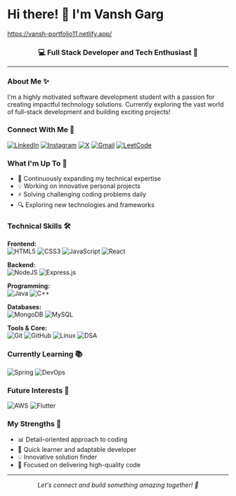 # Hi there! 👋 I'm Vansh Garg
https://vansh-portfolio11.netlify.app/

<div align="center">
  <h3>💻 Full Stack Developer and Tech Enthusiast 🚀</h3>
</div>

---

### About Me ✨

I'm a highly motivated software development student with a passion for creating impactful technology solutions. Currently exploring the vast world of full-stack development and building exciting projects!

### Connect With Me 🤝

[![LinkedIn](https://img.shields.io/badge/linkedin-%230077B5.svg?style=for-the-badge&logo=linkedin&logoColor=white)](https://www.linkedin.com/in/vansh-garg11)
[![Instagram](https://img.shields.io/badge/Instagram-%23E4405F.svg?style=for-the-badge&logo=Instagram&logoColor=white)](https://www.instagram.com/vansh_garg11)
[![X](https://img.shields.io/badge/X-%23000000.svg?style=for-the-badge&logo=X&logoColor=white)](https://x.com/vansh_garg11)
[![Gmail](https://img.shields.io/badge/Gmail-D14836?style=for-the-badge&logo=gmail&logoColor=white)](mailto:vanshgarg2k5@gmail.com)
[![LeetCode](https://img.shields.io/badge/LeetCode-000000?style=for-the-badge&logo=LeetCode&logoColor=#d16c06)](https://leetcode.com/vanshgarg110505)

### What I'm Up To 🎯

- 🌱 Continuously expanding my technical expertise
- 💡 Working on innovative personal projects
- ⚡ Solving challenging coding problems daily
- 🔍 Exploring new technologies and frameworks

### Technical Skills 🛠️

**Frontend:**  
![HTML5](https://img.shields.io/badge/html5-%23E34F26.svg?style=for-the-badge&logo=html5&logoColor=white)
![CSS3](https://img.shields.io/badge/css3-%231572B6.svg?style=for-the-badge&logo=css3&logoColor=white)
![JavaScript](https://img.shields.io/badge/javascript-%23323330.svg?style=for-the-badge&logo=javascript&logoColor=%23F7DF1E)
![React](https://img.shields.io/badge/react-%2320232a.svg?style=for-the-badge&logo=react&logoColor=%2361DAFB)

**Backend:**  
![NodeJS](https://img.shields.io/badge/node.js-6DA55F?style=for-the-badge&logo=node.js&logoColor=white)
![Express.js](https://img.shields.io/badge/express.js-%23404d59.svg?style=for-the-badge&logo=express&logoColor=%2361DAFB)

**Programming:**  
![Java](https://img.shields.io/badge/java-%23ED8B00.svg?style=for-the-badge&logo=java&logoColor=white)
![C++](https://img.shields.io/badge/c++-%2300599C.svg?style=for-the-badge&logo=c%2B%2B&logoColor=white)

**Databases:**  
![MongoDB](https://img.shields.io/badge/MongoDB-%234ea94b.svg?style=for-the-badge&logo=mongodb&logoColor=white)
![MySQL](https://img.shields.io/badge/mysql-%2300f.svg?style=for-the-badge&logo=mysql&logoColor=white)

**Tools & Core:**  
![Git](https://img.shields.io/badge/git-%23F05033.svg?style=for-the-badge&logo=git&logoColor=white)
![GitHub](https://img.shields.io/badge/github-%23121011.svg?style=for-the-badge&logo=github&logoColor=white)
![Linux](https://img.shields.io/badge/Linux-%23FCC624.svg?style=for-the-badge&logo=linux&logoColor=black)
![DSA](https://img.shields.io/badge/DSA-%234EA94B.svg?style=for-the-badge&logo=codeforces&logoColor=white)

### Currently Learning 📚

![Spring](https://img.shields.io/badge/spring-%236DB33F.svg?style=for-the-badge&logo=spring&logoColor=white)
![DevOps](https://img.shields.io/badge/DevOps-%23326CE5.svg?style=for-the-badge&logo=azure-devops&logoColor=white)

### Future Interests 🔮

![AWS](https://img.shields.io/badge/AWS-%23FF9900.svg?style=for-the-badge&logo=amazon-aws&logoColor=white)
![Flutter](https://img.shields.io/badge/Flutter-%2302569B.svg?style=for-the-badge&logo=flutter&logoColor=white)

### My Strengths 🌟

- 📊 Detail-oriented approach to coding
- 🚀 Quick learner and adaptable developer
- 💡 Innovative solution finder
- 🎯 Focused on delivering high-quality code

---

<div align="center">
  <i>Let's connect and build something amazing together! 🤝</i>
</div>

